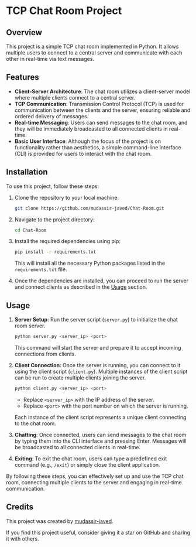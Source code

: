 # TCP Chat Room Project

## Overview
This project is a simple TCP chat room implemented in Python. It allows multiple users to connect to a central server and communicate with each other in real-time via text messages.

## Features
- **Client-Server Architecture**: The chat room utilizes a client-server model where multiple clients connect to a central server.
- **TCP Communication**: Transmission Control Protocol (TCP) is used for communication between the clients and the server, ensuring reliable and ordered delivery of messages.
- **Real-time Messaging**: Users can send messages to the chat room, and they will be immediately broadcasted to all connected clients in real-time.
- **Basic User Interface**: Although the focus of the project is on functionality rather than aesthetics, a simple command-line interface (CLI) is provided for users to interact with the chat room.

## Installation

To use this project, follow these steps:

1. Clone the repository to your local machine:

    ```bash
    git clone https://github.com/mudassir-javed/Chat-Room.git
    ```

2. Navigate to the project directory:

    ```bash
    cd Chat-Room
    ```

3. Install the required dependencies using pip:

    ```bash
    pip install -r requirements.txt
    ```

   This will install all the necessary Python packages listed in the `requirements.txt` file.

4. Once the dependencies are installed, you can proceed to run the server and connect clients as described in the [Usage](#usage) section.



## Usage

1. **Server Setup**: Run the server script (`server.py`) to initialize the chat room server.

   ```bash
   python server.py <server_ip> <port>
   ```

   This command will start the server and prepare it to accept incoming connections from clients.

2. **Client Connection**: Once the server is running, you can connect to it using the client script (`client.py`). Multiple instances of the client script can be run to create multiple clients joining the server.

   ```bash
   python client.py <server_ip> <port>
   ```

   - Replace `<server_ip>` with the IP address of the server.
   - Replace `<port>` with the port number on which the server is running.

   Each instance of the client script represents a unique client connecting to the chat room.

3. **Chatting**: Once connected, users can send messages to the chat room by typing them into the CLI interface and pressing Enter. Messages will be broadcasted to all connected clients in real-time.

4. **Exiting**: To exit the chat room, users can type a predefined exit command (e.g., `/exit`) or simply close the client application.

By following these steps, you can effectively set up and use the TCP chat room, connecting multiple clients to the server and engaging in real-time communication.

## Credits

This project was created by [mudassir-javed](https://github.com/mudassir-javed).

If you find this project useful, consider giving it a star on GitHub and sharing it with others.
